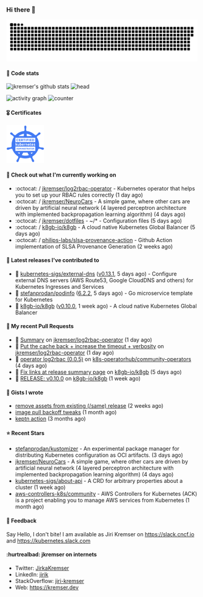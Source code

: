 ### Hi there 👋

![GitHub Snake](github-snake-dark.svg)

#### 📱 Code stats

![jkremser's github stats](https://github-readme-stats.vercel.app/api?username=jkremser&count_private=true&show_icons=true&hide_border=false&theme=tokyonight&title_color=5bcdec&bg_color=0d1117&border_radius=false) ![head](https://user-images.githubusercontent.com/535866/175570014-71166aaa-95f7-4a4f-869c-93a16481de4e.jpeg)


![activity graph](https://activity-graph.herokuapp.com/graph?username=jkremser&theme=react-dark)
![counter](https://komarev.com/ghpvc/?username=jkremser&color=5bcdec&style=for-the-badge)

#### 🎖 Certificates
<p align="left"><a href="https://www.credly.com/badges/8ca716d9-fa9b-42e6-b4a1-ad043baf5396/public_url">
<img src="https://raw.githubusercontent.com/cncf/artwork/master/other/cka/color/kubernetes-cka-color.png" alt="https://www.credly.com/badges/8ca716d9-fa9b-42e6-b4a1-ad043baf5396/public_url" width="100" height="100"/> </a>
</p>

#### 👷 Check out what I'm currently working on

- :octocat: / [jkremser/log2rbac-operator](https://github.com/jkremser/log2rbac-operator) - Kubernetes operator that helps you to set up your RBAC rules correctly (1 day ago)
- :octocat: / [jkremser/NeuroCars](https://github.com/jkremser/NeuroCars) - A simple game, where other cars are driven by artificial neural network (4 layered perceptron architecture with implemented backpropagation learning algorithm) (4 days ago)
- :octocat: / [jkremser/dotfiles](https://github.com/jkremser/dotfiles) - ~/*  -  Configuration files (5 days ago)
- :octocat: / [k8gb-io/k8gb](https://github.com/k8gb-io/k8gb) - A cloud native Kubernetes Global Balancer (5 days ago)
- :octocat: / [philips-labs/slsa-provenance-action](https://github.com/philips-labs/slsa-provenance-action) - Github Action implementation of SLSA Provenance Generation (2 weeks ago)

#### 🔭 Latest releases I've contributed to

- 🎉 [kubernetes-sigs/external-dns](https://github.com/kubernetes-sigs/external-dns) ([v0.13.1](https://github.com/kubernetes-sigs/external-dns/releases/tag/v0.13.1), 5 days ago) - Configure external DNS servers (AWS Route53, Google CloudDNS and others) for Kubernetes Ingresses and Services
- 🎉 [stefanprodan/podinfo](https://github.com/stefanprodan/podinfo) ([6.2.2](https://github.com/stefanprodan/podinfo/releases/tag/6.2.2), 5 days ago) - Go microservice template for Kubernetes
- 🎉 [k8gb-io/k8gb](https://github.com/k8gb-io/k8gb) ([v0.10.0](https://github.com/k8gb-io/k8gb/releases/tag/v0.10.0), 1 week ago) - A cloud native Kubernetes Global Balancer

#### 🔨 My recent Pull Requests

- 💪 [Summary](https://github.com/jkremser/log2rbac-operator/pull/68) on [jkremser/log2rbac-operator](https://github.com/jkremser/log2rbac-operator) (1 day ago)
- 💪 [Put the cache back &#43; increase the timeout &#43; verbosity](https://github.com/jkremser/log2rbac-operator/pull/67) on [jkremser/log2rbac-operator](https://github.com/jkremser/log2rbac-operator) (1 day ago)
- 💪 [operator log2rbac (0.0.5)](https://github.com/k8s-operatorhub/community-operators/pull/1861) on [k8s-operatorhub/community-operators](https://github.com/k8s-operatorhub/community-operators) (4 days ago)
- 💪 [Fix links at release summary page](https://github.com/k8gb-io/k8gb/pull/1008) on [k8gb-io/k8gb](https://github.com/k8gb-io/k8gb) (5 days ago)
- 💪 [RELEASE: v0.10.0](https://github.com/k8gb-io/k8gb/pull/987) on [k8gb-io/k8gb](https://github.com/k8gb-io/k8gb) (1 week ago)

#### 📓 Gists I wrote

- [remove assets from existing (/same) release](https://gist.github.com/cbed1e82bf7f80b689176b5cedac1f1a) (2 weeks ago)
- [image pull backoff tweaks](https://gist.github.com/a51bd080b2050aeed8479f1a8c2a686c) (1 month ago)
- [keptn action](https://gist.github.com/4b9355e26643217f318fe37faa9ce444) (3 months ago)

#### ⭐ Recent Stars

- [stefanprodan/kustomizer](https://github.com/stefanprodan/kustomizer) - An experimental package manager for distributing Kubernetes configuration as OCI artifacts. (3 days ago)
- [jkremser/NeuroCars](https://github.com/jkremser/NeuroCars) - A simple game, where other cars are driven by artificial neural network (4 layered perceptron architecture with implemented backpropagation learning algorithm) (4 days ago)
- [kubernetes-sigs/about-api](https://github.com/kubernetes-sigs/about-api) - A CRD for arbitrary properties about a cluster (1 week ago)
- [aws-controllers-k8s/community](https://github.com/aws-controllers-k8s/community) - AWS Controllers for Kubernetes (ACK) is a project enabling you to manage AWS services from Kubernetes (1 month ago)

#### 💬 Feedback

Say Hello, I don't bite! I am available as Jiri Kremser on https://slack.cncf.io and https://kubernetes.slack.com


#### :hurtrealbad: jkremser on internets

- Twitter: <a href="https://twitter.com/JirkaKremser">JirkaKremser</a>
- LinkedIn: <a href="https://www.linkedin.com/in/jirik/">jirik</a>
- StackOverflow: <a href="https://stackoverflow.com/users/1594980/jiri-kremser">jiri-kremser</a>
- Web: https://kremser.dev